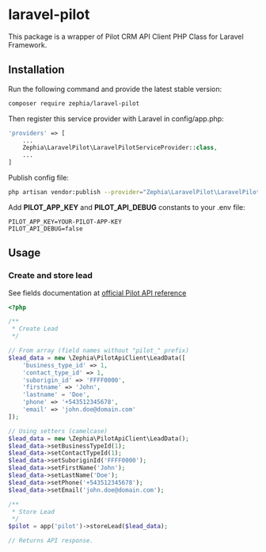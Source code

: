 # laravel-pilot
This package is a wrapper of Pilot CRM API Client PHP Class for Laravel Framework.

## Installation

Run the following command and provide the latest stable version:

```bash
composer require zephia/laravel-pilot
```

Then register this service provider with Laravel in config/app.php:

```php
'providers' => [
    ...
    Zephia\LaravelPilot\LaravelPilotServiceProvider::class,
    ...
]
```

Publish config file:

```bash
php artisan vendor:publish --provider="Zephia\LaravelPilot\LaravelPilotServiceProvider" --tag="config"
```

Add **PILOT_APP_KEY** and **PILOT_API_DEBUG** constants to your .env file:

```
PILOT_APP_KEY=YOUR-PILOT-APP-KEY
PILOT_API_DEBUG=false
```

## Usage
### Create and store lead

See fields documentation at [official Pilot API reference](http://www.pilotsolution.com.ar/home/api.php)

```php
<?php

/**
 * Create Lead
 */

// From array (field names without "pilot_" prefix)
$lead_data = new \Zephia\PilotApiClient\LeadData([
    'business_type_id' => 1,
    'contact_type_id' => 1,
    'suborigin_id' => 'FFFF0000',
    'firstname' => 'John',
    'lastname' = 'Doe',
    'phone' => '+543512345678',
    'email' => 'john.doe@domain.com'
]);

// Using setters (camelcase)
$lead_data = new \Zephia\PilotApiClient\LeadData();
$lead_data->setBusinessTypeId(1);
$lead_data->setContactTypeId(1);
$lead_data->setSuboriginId('FFFF0000');
$lead_data->setFirstName('John');
$lead_data->setLastName('Doe');
$lead_data->setPhone('+543512345678');
$lead_data->setEmail('john.doe@domain.com');

/**
 * Store Lead
 */
$pilot = app('pilot')->storeLead($lead_data);

// Returns API response.
```

